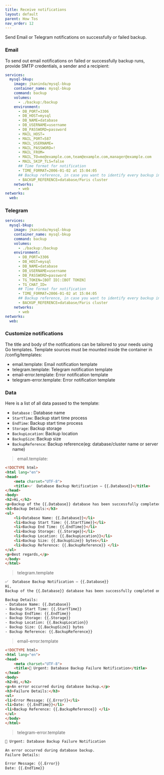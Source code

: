 ```yaml
---
title: Receive notifications
layout: default
parent: How Tos
nav_order: 12
---
```

Send Email or Telegram notifications on successfully or failed backup.

### Email
To send out email notifications on failed or successfully backup runs, provide SMTP credentials, a sender and a recipient:

```yaml
services:
  mysql-bkup:
    image: jkaninda/mysql-bkup
    container_name: mysql-bkup
    command: backup
    volumes:
      - ./backup:/backup
    environment:
      - DB_PORT=3306
      - DB_HOST=mysql
      - DB_NAME=database
      - DB_USERNAME=username
      - DB_PASSWORD=password
      - MAIL_HOST=
      - MAIL_PORT=587
      - MAIL_USERNAME=
      - MAIL_PASSWORD=!
      - MAIL_FROM=
      - MAIL_TO=me@example.com,team@example.com,manager@example.com
      - MAIL_SKIP_TLS=false
      ## Time format for notification 
      - TIME_FORMAT=2006-01-02 at 15:04:05
      ## Backup reference, in case you want to identify every backup instance
      - BACKUP_REFERENCE=database/Paris cluster
    networks:
      - web
networks:
  web:
```

### Telegram

```yaml
services:
  mysql-bkup:
    image: jkaninda/mysql-bkup
    container_name: mysql-bkup
    command: backup
    volumes:
      - ./backup:/backup
    environment:
      - DB_PORT=3306
      - DB_HOST=mysql
      - DB_NAME=database
      - DB_USERNAME=username
      - DB_PASSWORD=password
      - TG_TOKEN=[BOT ID]:[BOT TOKEN]
      - TG_CHAT_ID=
      ## Time format for notification 
      - TIME_FORMAT=2006-01-02 at 15:04:05
      ## Backup reference, in case you want to identify every backup instance
      - BACKUP_REFERENCE=database/Paris cluster
    networks:
      - web
networks:
  web:
```

### Customize notifications

The title and body of the notifications can be tailored to your needs using Go templates.
Template sources must be mounted inside the container in /config/templates:

- email.template: Email notification template
- telegram.template: Telegram notification template
- email-error.template: Error notification template
- telegram-error.template: Error notification template

### Data

Here is a list of all data passed to the template:
- `Database` : Database name
- `StartTime`: Backup start time process
- `EndTime`: Backup start time process
- `Storage`: Backup storage
- `BackupLocation`: Backup location
- `BackupSize`: Backup size
- `BackupReference`: Backup reference(eg: database/cluster name or server name)

>  email.template:


```html
<!DOCTYPE html>
<html lang="en">
<head>
    <meta charset="UTF-8">
    <title>✅  Database Backup Notification – {{.Database}}</title>
</head>
<body>
<h2>Hi,</h2>
<p>Backup of the {{.Database}} database has been successfully completed on {{.EndTime}}.</p>
<h3>Backup Details:</h3>
<ul>
    <li>Database Name: {{.Database}}</li>
    <li>Backup Start Time: {{.StartTime}}</li>
    <li>Backup End Time: {{.EndTime}}</li>
    <li>Backup Storage: {{.Storage}}</li>
    <li>Backup Location: {{.BackupLocation}}</li>
    <li>Backup Size: {{.BackupSize}} bytes</li>
    <li>Backup Reference: {{.BackupReference}} </li>
</ul>
<p>Best regards,</p>
</body>
</html>
```

> telegram.template

```html
✅  Database Backup Notification – {{.Database}}
Hi,
Backup of the {{.Database}} database has been successfully completed on {{.EndTime}}.

Backup Details:
- Database Name: {{.Database}}
- Backup Start Time: {{.StartTime}}
- Backup EndTime: {{.EndTime}}
- Backup Storage: {{.Storage}}
- Backup Location: {{.BackupLocation}}
- Backup Size: {{.BackupSize}} bytes
- Backup Reference: {{.BackupReference}}
```

> email-error.template

```html
<!DOCTYPE html>
<html lang="en">
<head>
    <meta charset="UTF-8">
    <title>🔴 Urgent: Database Backup Failure Notification</title>
</head>
<body>
<h2>Hi,</h2>
<p>An error occurred during database backup.</p>
<h3>Failure Details:</h3>
<ul>
<li>Error Message: {{.Error}}</li>
<li>Date: {{.EndTime}}</li>
<li>Backup Reference: {{.BackupReference}} </li>
</ul>
</body>
</html>
```

> telegram-error.template


```html
🔴 Urgent: Database Backup Failure Notification

An error occurred during database backup.
Failure Details:

Error Message: {{.Error}}
Date: {{.EndTime}}
```